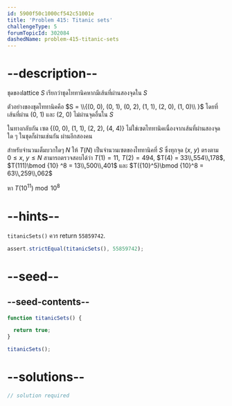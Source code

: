```yaml
---
id: 5900f50c1000cf542c51001e
title: 'Problem 415: Titanic sets'
challengeType: 5
forumTopicId: 302084
dashedName: problem-415-titanic-sets
---
```


# --description--

ชุดของlattice $S$ เรียกว่าชุดไททานิคหากมีเส้นที่ผ่านสองจุดใน $S$

ตัวอย่างของชุดไททานิคคือ $S = \\{(0, 0), (0, 1), (0, 2), (1, 1), (2, 0), (1, 0)\\ }$ โดยที่เส้นที่ผ่าน (0, 1) และ (2, 0) ไม่ผ่านจุดอื่นใน $S$

ในทางกลับกัน เซต {(0, 0), (1, 1), (2, 2), (4, 4)} ไม่ใช่เซตไททานิคเนื่องจากเส้นที่ผ่านสองจุดใด ๆ ในชุดก็ผ่านเช่นกัน ผ่านอีกสองคน

สำหรับจำนวนเต็มบวกใดๆ $N$ ให้ $T(N)$ เป็นจำนวนเซตของไททานิคที่ $S$ ซึ่งทุกจุด ($x$, $y$) ตรงตาม $0 ≤ x$, $y ≤ N$ สามารถตรวจสอบได้ว่า $T(1) = 11$, $T(2) = 494$, $T(4) = 33\\,554\\,178$, $T(111)\bmod {10} ^8 = 13\\,500\\,401$ และ $T({10}^5)\bmod {10}^8 = 63\\,259\\,062$

หา $T({10}^{11})\bmod {10}^8$

# --hints--

`titanicSets()` ควร return `55859742`.

```js
assert.strictEqual(titanicSets(), 55859742);
```

# --seed--

## --seed-contents--

```js
function titanicSets() {

  return true;
}

titanicSets();
```

# --solutions--

```js
// solution required
```
